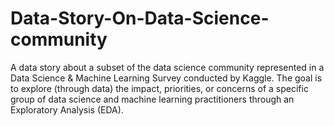 # Data-Story-On-Data-Science-community
A data story about a subset of the data science community represented in a Data Science & Machine Learning Survey conducted by Kaggle. The goal is to explore (through data) the impact, priorities, or concerns of a specific group of data science and machine learning practitioners through an Exploratory Analysis (EDA).
